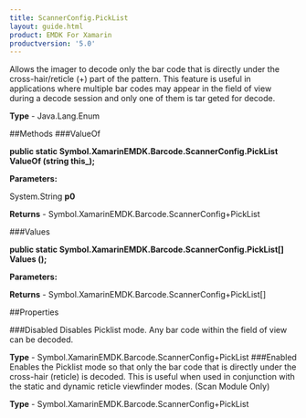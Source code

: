 ```yaml
---
title: ScannerConfig.PickList
layout: guide.html
product: EMDK For Xamarin 
productversion: '5.0' 
---
```

Allows the imager to decode only the bar code that is directly under the cross-hair/reticle (+) part of the pattern. This feature is useful in applications where multiple bar codes may appear in the field of view during a decode session and only one of them is tar geted for decode.

**Type** - Java.Lang.Enum

##Methods
###ValueOf

**public static Symbol.XamarinEMDK.Barcode.ScannerConfig.PickList ValueOf (string this_);**


        

**Parameters:**

System.String **p0** 

**Returns** - Symbol.XamarinEMDK.Barcode.ScannerConfig+PickList

###Values

**public static Symbol.XamarinEMDK.Barcode.ScannerConfig.PickList[] Values ();**


        

**Parameters:**

**Returns** - Symbol.XamarinEMDK.Barcode.ScannerConfig+PickList[]

##Properties

###Disabled
Disables Picklist mode. Any bar code within the field of view can be decoded.

**Type** - Symbol.XamarinEMDK.Barcode.ScannerConfig+PickList
###Enabled
Enables the Picklist mode so that only the bar code that is directly under the cross-hair (reticle) is decoded. This is useful when used in conjunction with the static and dynamic reticle viewfinder modes. (Scan Module Only)

**Type** - Symbol.XamarinEMDK.Barcode.ScannerConfig+PickList
